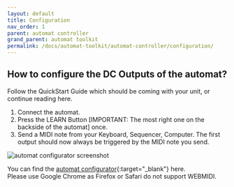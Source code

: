 ```yaml
---
layout: default
title: Configuration
nav_order: 1
parent: automat controller
grand_parent: automat toolkit
permalink: /docs/automat-toolkit/automat-controller/configuration/
---
```


## How to configure the DC Outputs of the automat?
Follow the QuickStart Guide which should be coming with your unit, or continue reading here.

1. Connect the automat.
2. Press the LEARN Button [IMPORTANT: The most right one on the backside of the automat] once.
3. Send a MIDI note from your Keyboard, Sequencer, Computer.
The first output should now always be triggered by the MIDI note you send.



![automat configurator screenshot](../../images/automat-configurator.jpeg)

You can find the [automat configurator](https://support.dadamachines.com/automat-configurator/){:target="_blank"} here.\
Please use Google Chrome as Firefox or Safari do not support WEBMIDI. 